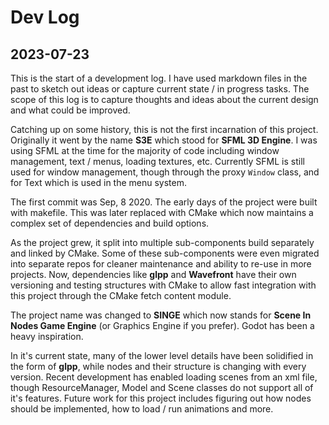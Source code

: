 # Dev Log

## 2023-07-23

This is the start of a development log. I have used markdown files in the past
to sketch out ideas or capture current state / in progress tasks. The scope of
this log is to capture thoughts and ideas about the current design and what
could be improved.

Catching up on some history, this is not the first incarnation of this project.
Originally it went by the name **S3E** which stood for **SFML 3D Engine**. I was
using SFML at the time for the majority of code including window management,
text / menus, loading textures, etc. Currently SFML is still used for window
management, though through the proxy `Window` class, and for Text which is used
in the menu system.

The first commit was Sep, 8 2020. The early days of the project were built with
makefile. This was later replaced with CMake which now maintains a complex set
of dependencies and build options.

As the project grew, it split into multiple sub-components build separately and
linked by CMake. Some of these sub-components were even migrated into separate
repos for cleaner maintenance and ability to re-use in more projects. Now,
dependencies like **glpp** and **Wavefront** have their own versioning and
testing structures with CMake to allow fast integration with this project
through the CMake fetch content module.

The project name was changed to **SINGE** which now stands for **Scene In Nodes
Game Engine** (or Graphics Engine if you prefer). Godot has been a heavy
inspiration.

In it's current state, many of the lower level details have been solidified in
the form of **glpp**, while nodes and their structure is changing with every
version. Recent development has enabled loading scenes from an xml file, though
ResourceManager, Model and Scene classes do not support all of it's features.
Future work for this project includes figuring out how nodes should be
implemented, how to load / run animations and more.
